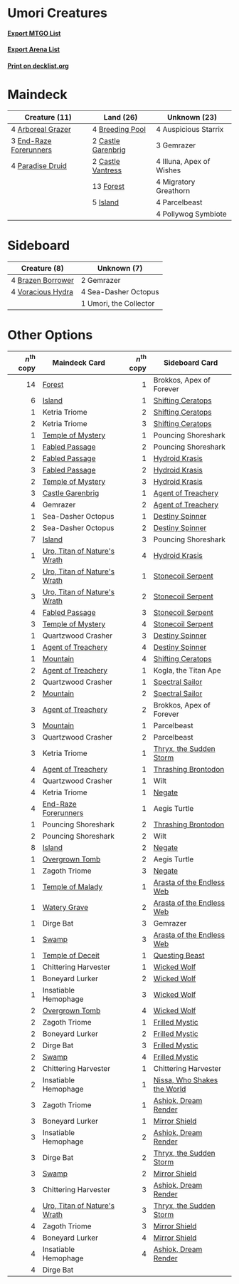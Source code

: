 # Umori Creatures

#### [Export MTGO List](../collection/Umori%20Creatures/Umori%20Creatures.txt)
#### [Export Arena List](../collection/Umori%20Creatures/Umori%20Creatures_arena.txt)
#### [Print on decklist.org](http://decklist.org/?deckmain=4%09Arboreal%20Grazer%0A4%09Auspicious%20Starrix%0A4%09Breeding%20Pool%0A2%09Castle%20Garenbrig%0A2%09Castle%20Vantress%0A3%09End-Raze%20Forerunners%0A13%09Forest%0A3%09Gemrazer%0A4%09Illuna,%20Apex%20of%20Wishes%0A5%09Island%0A4%09Migratory%20Greathorn%0A4%09Paradise%20Druid%0A4%09Parcelbeast%0A4%09Pollywog%20Symbiote&deckside=4%09Brazen%20Borrower%0A2%09Gemrazer%0A4%09Sea-Dasher%20Octopus%0A1%09Umori,%20the%20Collector%0A4%09Voracious%20Hydra)
# Maindeck

|                                          Creature (11)                                          |                                          Land (26)                                          |      Unknown (23)      |
|-------------------------------------------------------------------------------------------------|---------------------------------------------------------------------------------------------|------------------------|
|4 [Arboreal Grazer](http://gatherer.wizards.com/Pages/Card/Details.aspx?multiverseid=461076)     |4 [Breeding Pool](http://gatherer.wizards.com/Pages/Card/Details.aspx?multiverseid=97088)    |4 Auspicious Starrix    |
|3 [End-Raze Forerunners](http://gatherer.wizards.com/Pages/Card/Details.aspx?multiverseid=457268)|2 [Castle Garenbrig](http://gatherer.wizards.com/Pages/Card/Details.aspx?multiverseid=473202)|3 Gemrazer              |
|4 [Paradise Druid](http://gatherer.wizards.com/Pages/Card/Details.aspx?multiverseid=461098)      |2 [Castle Vantress](http://gatherer.wizards.com/Pages/Card/Details.aspx?multiverseid=473204) |4 Illuna, Apex of Wishes|
|                                                                                                 |13 [Forest](http://gatherer.wizards.com/Pages/Card/Details.aspx?multiverseid=439860)         |4 Migratory Greathorn   |
|                                                                                                 |5 [Island](http://gatherer.wizards.com/Pages/Card/Details.aspx?multiverseid=439857)          |4 Parcelbeast           |
|                                                                                                 |                                                                                             |4 Pollywog Symbiote     |


# Sideboard

|                                        Creature (8)                                        |     Unknown (7)      |
|--------------------------------------------------------------------------------------------|----------------------|
|4 [Brazen Borrower](http://gatherer.wizards.com/Pages/Card/Details.aspx?multiverseid=473001)|2 Gemrazer            |
|4 [Voracious Hydra](http://gatherer.wizards.com/Pages/Card/Details.aspx?multiverseid=466954)|4 Sea-Dasher Octopus  |
|                                                                                            |1 Umori, the Collector|


# Other Options

|*n*<sup>th</sup> copy|                                             Maindeck Card                                             |*n*<sup>th</sup> copy|                                            Sideboard Card                                            |
|--------------------:|-------------------------------------------------------------------------------------------------------|--------------------:|------------------------------------------------------------------------------------------------------|
|                   14|[Forest](http://gatherer.wizards.com/Pages/Card/Details.aspx?multiverseid=439860)                      |                    1|Brokkos, Apex of Forever                                                                              |
|                    6|[Island](http://gatherer.wizards.com/Pages/Card/Details.aspx?multiverseid=439857)                      |                    1|[Shifting Ceratops](http://gatherer.wizards.com/Pages/Card/Details.aspx?multiverseid=466948)          |
|                    1|Ketria Triome                                                                                          |                    2|[Shifting Ceratops](http://gatherer.wizards.com/Pages/Card/Details.aspx?multiverseid=466948)          |
|                    2|Ketria Triome                                                                                          |                    3|[Shifting Ceratops](http://gatherer.wizards.com/Pages/Card/Details.aspx?multiverseid=466948)          |
|                    1|[Temple of Mystery](http://gatherer.wizards.com/Pages/Card/Details.aspx?multiverseid=373571)           |                    1|Pouncing Shoreshark                                                                                   |
|                    1|[Fabled Passage](http://gatherer.wizards.com/Pages/Card/Details.aspx?multiverseid=473206)              |                    2|Pouncing Shoreshark                                                                                   |
|                    2|[Fabled Passage](http://gatherer.wizards.com/Pages/Card/Details.aspx?multiverseid=473206)              |                    1|[Hydroid Krasis](http://gatherer.wizards.com/Pages/Card/Details.aspx?multiverseid=457327)             |
|                    3|[Fabled Passage](http://gatherer.wizards.com/Pages/Card/Details.aspx?multiverseid=473206)              |                    2|[Hydroid Krasis](http://gatherer.wizards.com/Pages/Card/Details.aspx?multiverseid=457327)             |
|                    2|[Temple of Mystery](http://gatherer.wizards.com/Pages/Card/Details.aspx?multiverseid=373571)           |                    3|[Hydroid Krasis](http://gatherer.wizards.com/Pages/Card/Details.aspx?multiverseid=457327)             |
|                    3|[Castle Garenbrig](http://gatherer.wizards.com/Pages/Card/Details.aspx?multiverseid=473202)            |                    1|[Agent of Treachery](http://gatherer.wizards.com/Pages/Card/Details.aspx?multiverseid=466797)         |
|                    4|Gemrazer                                                                                               |                    2|[Agent of Treachery](http://gatherer.wizards.com/Pages/Card/Details.aspx?multiverseid=466797)         |
|                    1|Sea-Dasher Octopus                                                                                     |                    1|[Destiny Spinner](http://gatherer.wizards.com/Pages/Card/Details.aspx?multiverseid=476419)            |
|                    2|Sea-Dasher Octopus                                                                                     |                    2|[Destiny Spinner](http://gatherer.wizards.com/Pages/Card/Details.aspx?multiverseid=476419)            |
|                    7|[Island](http://gatherer.wizards.com/Pages/Card/Details.aspx?multiverseid=439857)                      |                    3|Pouncing Shoreshark                                                                                   |
|                    1|[Uro, Titan of Nature's Wrath](http://gatherer.wizards.com/Pages/Card/Details.aspx?multiverseid=476480)|                    4|[Hydroid Krasis](http://gatherer.wizards.com/Pages/Card/Details.aspx?multiverseid=457327)             |
|                    2|[Uro, Titan of Nature's Wrath](http://gatherer.wizards.com/Pages/Card/Details.aspx?multiverseid=476480)|                    1|[Stonecoil Serpent](http://gatherer.wizards.com/Pages/Card/Details.aspx?multiverseid=473197)          |
|                    3|[Uro, Titan of Nature's Wrath](http://gatherer.wizards.com/Pages/Card/Details.aspx?multiverseid=476480)|                    2|[Stonecoil Serpent](http://gatherer.wizards.com/Pages/Card/Details.aspx?multiverseid=473197)          |
|                    4|[Fabled Passage](http://gatherer.wizards.com/Pages/Card/Details.aspx?multiverseid=473206)              |                    3|[Stonecoil Serpent](http://gatherer.wizards.com/Pages/Card/Details.aspx?multiverseid=473197)          |
|                    3|[Temple of Mystery](http://gatherer.wizards.com/Pages/Card/Details.aspx?multiverseid=373571)           |                    4|[Stonecoil Serpent](http://gatherer.wizards.com/Pages/Card/Details.aspx?multiverseid=473197)          |
|                    1|Quartzwood Crasher                                                                                     |                    3|[Destiny Spinner](http://gatherer.wizards.com/Pages/Card/Details.aspx?multiverseid=476419)            |
|                    1|[Agent of Treachery](http://gatherer.wizards.com/Pages/Card/Details.aspx?multiverseid=466797)          |                    4|[Destiny Spinner](http://gatherer.wizards.com/Pages/Card/Details.aspx?multiverseid=476419)            |
|                    1|[Mountain](http://gatherer.wizards.com/Pages/Card/Details.aspx?multiverseid=439859)                    |                    4|[Shifting Ceratops](http://gatherer.wizards.com/Pages/Card/Details.aspx?multiverseid=466948)          |
|                    2|[Agent of Treachery](http://gatherer.wizards.com/Pages/Card/Details.aspx?multiverseid=466797)          |                    1|Kogla, the Titan Ape                                                                                  |
|                    2|Quartzwood Crasher                                                                                     |                    1|[Spectral Sailor](http://gatherer.wizards.com/Pages/Card/Details.aspx?multiverseid=466830)            |
|                    2|[Mountain](http://gatherer.wizards.com/Pages/Card/Details.aspx?multiverseid=439859)                    |                    2|[Spectral Sailor](http://gatherer.wizards.com/Pages/Card/Details.aspx?multiverseid=466830)            |
|                    3|[Agent of Treachery](http://gatherer.wizards.com/Pages/Card/Details.aspx?multiverseid=466797)          |                    2|Brokkos, Apex of Forever                                                                              |
|                    3|[Mountain](http://gatherer.wizards.com/Pages/Card/Details.aspx?multiverseid=439859)                    |                    1|Parcelbeast                                                                                           |
|                    3|Quartzwood Crasher                                                                                     |                    2|Parcelbeast                                                                                           |
|                    3|Ketria Triome                                                                                          |                    1|[Thryx, the Sudden Storm](http://gatherer.wizards.com/Pages/Card/Details.aspx?multiverseid=476327)    |
|                    4|[Agent of Treachery](http://gatherer.wizards.com/Pages/Card/Details.aspx?multiverseid=466797)          |                    1|[Thrashing Brontodon](http://gatherer.wizards.com/Pages/Card/Details.aspx?multiverseid=456570)        |
|                    4|Quartzwood Crasher                                                                                     |                    1|Wilt                                                                                                  |
|                    4|Ketria Triome                                                                                          |                    1|[Negate](http://gatherer.wizards.com/Pages/Card/Details.aspx?multiverseid=423707)                     |
|                    4|[End-Raze Forerunners](http://gatherer.wizards.com/Pages/Card/Details.aspx?multiverseid=457268)        |                    1|Aegis Turtle                                                                                          |
|                    1|Pouncing Shoreshark                                                                                    |                    2|[Thrashing Brontodon](http://gatherer.wizards.com/Pages/Card/Details.aspx?multiverseid=456570)        |
|                    2|Pouncing Shoreshark                                                                                    |                    2|Wilt                                                                                                  |
|                    8|[Island](http://gatherer.wizards.com/Pages/Card/Details.aspx?multiverseid=439857)                      |                    2|[Negate](http://gatherer.wizards.com/Pages/Card/Details.aspx?multiverseid=423707)                     |
|                    1|[Overgrown Tomb](http://gatherer.wizards.com/Pages/Card/Details.aspx?multiverseid=405103)              |                    2|Aegis Turtle                                                                                          |
|                    1|Zagoth Triome                                                                                          |                    3|[Negate](http://gatherer.wizards.com/Pages/Card/Details.aspx?multiverseid=423707)                     |
|                    1|[Temple of Malady](http://gatherer.wizards.com/Pages/Card/Details.aspx?multiverseid=380515)            |                    1|[Arasta of the Endless Web](http://gatherer.wizards.com/Pages/Card/Details.aspx?multiverseid=476416)  |
|                    1|[Watery Grave](http://gatherer.wizards.com/Pages/Card/Details.aspx?multiverseid=405114)                |                    2|[Arasta of the Endless Web](http://gatherer.wizards.com/Pages/Card/Details.aspx?multiverseid=476416)  |
|                    1|Dirge Bat                                                                                              |                    3|Gemrazer                                                                                              |
|                    1|[Swamp](http://gatherer.wizards.com/Pages/Card/Details.aspx?multiverseid=439858)                       |                    3|[Arasta of the Endless Web](http://gatherer.wizards.com/Pages/Card/Details.aspx?multiverseid=476416)  |
|                    1|[Temple of Deceit](http://gatherer.wizards.com/Pages/Card/Details.aspx?multiverseid=373734)            |                    1|[Questing Beast](http://gatherer.wizards.com/Pages/Card/Details.aspx?multiverseid=473133)             |
|                    1|Chittering Harvester                                                                                   |                    1|[Wicked Wolf](http://gatherer.wizards.com/Pages/Card/Details.aspx?multiverseid=473143)                |
|                    1|Boneyard Lurker                                                                                        |                    2|[Wicked Wolf](http://gatherer.wizards.com/Pages/Card/Details.aspx?multiverseid=473143)                |
|                    1|Insatiable Hemophage                                                                                   |                    3|[Wicked Wolf](http://gatherer.wizards.com/Pages/Card/Details.aspx?multiverseid=473143)                |
|                    2|[Overgrown Tomb](http://gatherer.wizards.com/Pages/Card/Details.aspx?multiverseid=405103)              |                    4|[Wicked Wolf](http://gatherer.wizards.com/Pages/Card/Details.aspx?multiverseid=473143)                |
|                    2|Zagoth Triome                                                                                          |                    1|[Frilled Mystic](http://gatherer.wizards.com/Pages/Card/Details.aspx?multiverseid=457318)             |
|                    2|Boneyard Lurker                                                                                        |                    2|[Frilled Mystic](http://gatherer.wizards.com/Pages/Card/Details.aspx?multiverseid=457318)             |
|                    2|Dirge Bat                                                                                              |                    3|[Frilled Mystic](http://gatherer.wizards.com/Pages/Card/Details.aspx?multiverseid=457318)             |
|                    2|[Swamp](http://gatherer.wizards.com/Pages/Card/Details.aspx?multiverseid=439858)                       |                    4|[Frilled Mystic](http://gatherer.wizards.com/Pages/Card/Details.aspx?multiverseid=457318)             |
|                    2|Chittering Harvester                                                                                   |                    1|Chittering Harvester                                                                                  |
|                    2|Insatiable Hemophage                                                                                   |                    1|[Nissa, Who Shakes the World](http://gatherer.wizards.com/Pages/Card/Details.aspx?multiverseid=461096)|
|                    3|Zagoth Triome                                                                                          |                    1|[Ashiok, Dream Render](http://gatherer.wizards.com/Pages/Card/Details.aspx?multiverseid=461155)       |
|                    3|Boneyard Lurker                                                                                        |                    1|[Mirror Shield](http://gatherer.wizards.com/Pages/Card/Details.aspx?multiverseid=476485)              |
|                    3|Insatiable Hemophage                                                                                   |                    2|[Ashiok, Dream Render](http://gatherer.wizards.com/Pages/Card/Details.aspx?multiverseid=461155)       |
|                    3|Dirge Bat                                                                                              |                    2|[Thryx, the Sudden Storm](http://gatherer.wizards.com/Pages/Card/Details.aspx?multiverseid=476327)    |
|                    3|[Swamp](http://gatherer.wizards.com/Pages/Card/Details.aspx?multiverseid=439858)                       |                    2|[Mirror Shield](http://gatherer.wizards.com/Pages/Card/Details.aspx?multiverseid=476485)              |
|                    3|Chittering Harvester                                                                                   |                    3|[Ashiok, Dream Render](http://gatherer.wizards.com/Pages/Card/Details.aspx?multiverseid=461155)       |
|                    4|[Uro, Titan of Nature's Wrath](http://gatherer.wizards.com/Pages/Card/Details.aspx?multiverseid=476480)|                    3|[Thryx, the Sudden Storm](http://gatherer.wizards.com/Pages/Card/Details.aspx?multiverseid=476327)    |
|                    4|Zagoth Triome                                                                                          |                    3|[Mirror Shield](http://gatherer.wizards.com/Pages/Card/Details.aspx?multiverseid=476485)              |
|                    4|Boneyard Lurker                                                                                        |                    4|[Mirror Shield](http://gatherer.wizards.com/Pages/Card/Details.aspx?multiverseid=476485)              |
|                    4|Insatiable Hemophage                                                                                   |                    4|[Ashiok, Dream Render](http://gatherer.wizards.com/Pages/Card/Details.aspx?multiverseid=461155)       |
|                    4|Dirge Bat                                                                                              |                     |                                                                                                      |

